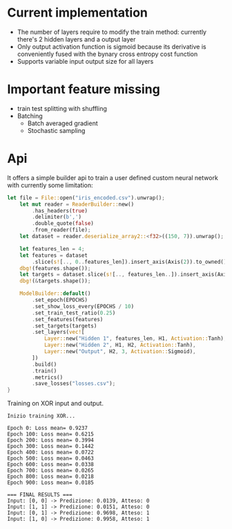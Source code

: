# Current implementation
- The number of layers require to modify the train method: currently there's 2 hidden layers and a output layer
- Only output activation function is sigmoid because its derivative is conveniently fused with the bynary cross entropy cost function
- Supports variable input output size for all layers

# Important feature missing
- train test splitting with shuffling
- Batching
    - Batch averaged gradient
    - Stochastic sampling

# Api
It offers a simple builder api to train a user defined custom neural network with currently some limitation:

```rust
let file = File::open("iris_encoded.csv").unwrap();
    let mut reader = ReaderBuilder::new()
        .has_headers(true)
        .delimiter(b',')
        .double_quote(false)
        .from_reader(file);
    let dataset = reader.deserialize_array2::<f32>((150, 7)).unwrap();

    let features_len = 4;
    let features = dataset
        .slice(s![.., 0..features_len]).insert_axis(Axis(2)).to_owned();
    dbg!(features.shape());
    let targets = dataset.slice(s![.., features_len..]).insert_axis(Axis(2)).to_owned();
    dbg!(&targets.shape());

    ModelBuilder::default()
        .set_epoch(EPOCHS)
        .set_show_loss_every(EPOCHS / 10)
        .set_train_test_ratio(0.25)
        .set_features(features)
        .set_targets(targets)
        .set_layers(vec![
            Layer::new("Hidden 1", features_len, H1, Activation::Tanh),
            Layer::new("Hidden 2", H1, H2, Activation::Tanh),
            Layer::new("Output", H2, 3, Activation::Sigmoid),
        ])
        .build()
        .train()
        .metrics()
        .save_losses("losses.csv");
}
```

Training on XOR input and output.

```
Inizio training XOR...

Epoch 0: Loss mean= 0.9237
Epoch 100: Loss mean= 0.6215
Epoch 200: Loss mean= 0.3994
Epoch 300: Loss mean= 0.1442
Epoch 400: Loss mean= 0.0722
Epoch 500: Loss mean= 0.0463
Epoch 600: Loss mean= 0.0338
Epoch 700: Loss mean= 0.0265
Epoch 800: Loss mean= 0.0218
Epoch 900: Loss mean= 0.0185

=== FINAL RESULTS ===
Input: [0, 0] -> Predizione: 0.0139, Atteso: 0
Input: [1, 1] -> Predizione: 0.0151, Atteso: 0
Input: [0, 1] -> Predizione: 0.9698, Atteso: 1
Input: [1, 0] -> Predizione: 0.9958, Atteso: 1
```
